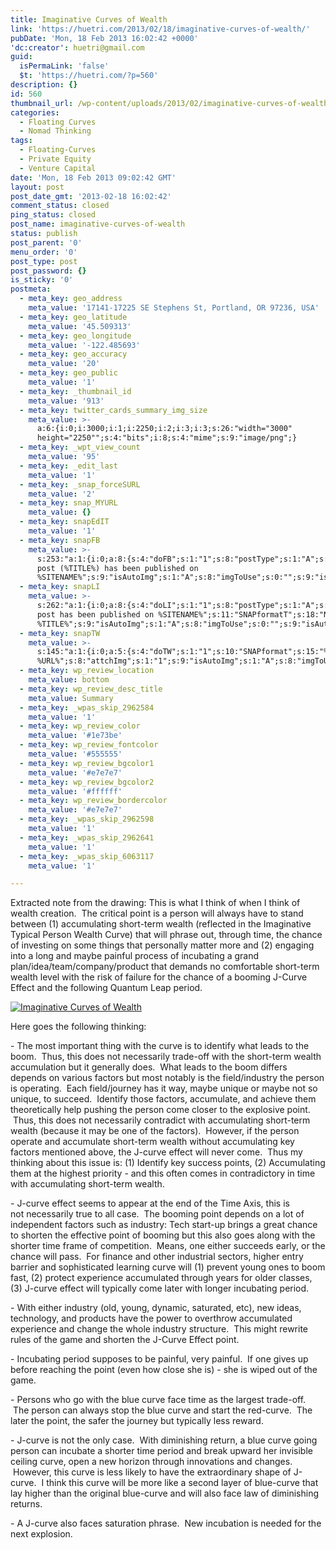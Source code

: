 ```yaml
---
title: Imaginative Curves of Wealth
link: 'https://huetri.com/2013/02/18/imaginative-curves-of-wealth/'
pubDate: 'Mon, 18 Feb 2013 16:02:42 +0000'
'dc:creator': huetri@gmail.com
guid:
  isPermaLink: 'false'
  $t: 'https://huetri.com/?p=560'
description: {}
id: 560
thumbnail_url: /wp-content/uploads/2013/02/imaginative-curves-of-wealth2.png
categories:
  - Floating Curves
  - Nomad Thinking
tags:
  - Floating-Curves
  - Private Equity
  - Venture Capital
date: 'Mon, 18 Feb 2013 09:02:42 GMT'
layout: post
post_date_gmt: '2013-02-18 16:02:42'
comment_status: closed
ping_status: closed
post_name: imaginative-curves-of-wealth
status: publish
post_parent: '0'
menu_order: '0'
post_type: post
post_password: {}
is_sticky: '0'
postmeta:
  - meta_key: geo_address
    meta_value: '17141-17225 SE Stephens St, Portland, OR 97236, USA'
  - meta_key: geo_latitude
    meta_value: '45.509313'
  - meta_key: geo_longitude
    meta_value: '-122.485693'
  - meta_key: geo_accuracy
    meta_value: '20'
  - meta_key: geo_public
    meta_value: '1'
  - meta_key: _thumbnail_id
    meta_value: '913'
  - meta_key: twitter_cards_summary_img_size
    meta_value: >-
      a:6:{i:0;i:3000;i:1;i:2250;i:2;i:3;i:3;s:26:"width="3000"
      height="2250"";s:4:"bits";i:8;s:4:"mime";s:9:"image/png";}
  - meta_key: _wpt_view_count
    meta_value: '95'
  - meta_key: _edit_last
    meta_value: '1'
  - meta_key: _snap_forceSURL
    meta_value: '2'
  - meta_key: snap_MYURL
    meta_value: {}
  - meta_key: snapEdIT
    meta_value: '1'
  - meta_key: snapFB
    meta_value: >-
      s:253:"a:1:{i:0;a:8:{s:4:"doFB";s:1:"1";s:8:"postType";s:1:"A";s:10:"AttachPost";s:1:"2";s:10:"SNAPformat";s:51:"New
      post (%TITLE%) has been published on
      %SITENAME%";s:9:"isAutoImg";s:1:"A";s:8:"imgToUse";s:0:"";s:9:"isAutoURL";s:1:"A";s:8:"urlToUse";s:0:"";}}";
  - meta_key: snapLI
    meta_value: >-
      s:262:"a:1:{i:0;a:8:{s:4:"doLI";s:1:"1";s:8:"postType";s:1:"A";s:10:"SNAPformat";s:41:"New
      post has been published on %SITENAME%";s:11:"SNAPformatT";s:18:"New Post -
      %TITLE%";s:9:"isAutoImg";s:1:"A";s:8:"imgToUse";s:0:"";s:9:"isAutoURL";s:1:"A";s:8:"urlToUse";s:0:"";}}";
  - meta_key: snapTW
    meta_value: >-
      s:145:"a:1:{i:0;a:5:{s:4:"doTW";s:1:"1";s:10:"SNAPformat";s:15:"%TITLE% -
      %URL%";s:8:"attchImg";s:1:"1";s:9:"isAutoImg";s:1:"A";s:8:"imgToUse";s:0:"";}}";
  - meta_key: wp_review_location
    meta_value: bottom
  - meta_key: wp_review_desc_title
    meta_value: Summary
  - meta_key: _wpas_skip_2962584
    meta_value: '1'
  - meta_key: wp_review_color
    meta_value: '#1e73be'
  - meta_key: wp_review_fontcolor
    meta_value: '#555555'
  - meta_key: wp_review_bgcolor1
    meta_value: '#e7e7e7'
  - meta_key: wp_review_bgcolor2
    meta_value: '#ffffff'
  - meta_key: wp_review_bordercolor
    meta_value: '#e7e7e7'
  - meta_key: _wpas_skip_2962598
    meta_value: '1'
  - meta_key: _wpas_skip_2962641
    meta_value: '1'
  - meta_key: _wpas_skip_6063117
    meta_value: '1'

---
```

Extracted note from the drawing: This is what I think of when I think of wealth creation.  The critical point is a person will always have to stand between (1) accumulating short-term wealth (reflected in the Imaginative Typical Person Wealth Curve) that will phrase out, through time, the chance of investing on some things that personally matter more and (2) engaging into a long and maybe painful process of incubating a grand plan/idea/team/company/product that demands no comfortable short-term wealth level with the risk of failure for the chance of a booming J-Curve Effect and the following Quantum Leap period.

[![Imaginative Curves of Wealth](http://69.195.124.154/~huetrico/wp-content/uploads/2013/02/imaginative-curves-of-wealth2.png?w=529)](http://69.195.124.154/~huetrico/wp-content/uploads/2013/02/imaginative-curves-of-wealth2.png)

Here goes the following thinking:

\- The most important thing with the curve is to identify what leads to the boom.  Thus, this does not necessarily trade-off with the short-term wealth accumulation but it generally does.  What leads to the boom differs depends on various factors but most notably is the field/industry the person is operating.  Each field/journey has it way, maybe unique or maybe not so unique, to succeed.  Identify those factors, accumulate, and achieve them theoretically help pushing the person come closer to the explosive point.  Thus, this does not necessarily contradict with accumulating short-term wealth (because it may be one of the factors).  However, if the person operate and accumulate short-term wealth without accumulating key factors mentioned above, the J-curve effect will never come.  Thus my thinking about this issue is: (1) Identify key success points, (2) Accumulating them at the highest priority - and this often comes in contradictory in time with accumulating short-term wealth.

\- J-curve effect seems to appear at the end of the Time Axis, this is not necessarily true to all case.  The booming point depends on a lot of independent factors such as industry: Tech start-up brings a great chance to shorten the effective point of booming but this also goes along with the shorter time frame of competition.  Means, one either succeeds early, or the chance will pass.  For finance and other industrial sectors, higher entry barrier and sophisticated learning curve will (1) prevent young ones to boom fast, (2) protect experience accumulated through years for older classes, (3) J-curve effect will typically come later with longer incubating period.

\- With either industry (old, young, dynamic, saturated, etc), new ideas, technology, and products have the power to overthrow accumulated experience and change the whole industry structure.  This might rewrite rules of the game and shorten the J-Curve Effect point.

\- Incubating period supposes to be painful, very painful.  If one gives up before reaching the point (even how close she is) - she is wiped out of the game.

\- Persons who go with the blue curve face time as the largest trade-off.  The person can always stop the blue curve and start the red-curve.  The later the point, the safer the journey but typically less reward.

\- J-curve is not the only case.  With diminishing return, a blue curve going person can incubate a shorter time period and break upward her invisible ceiling curve, open a new horizon through innovations and changes.  However, this curve is less likely to have the extraordinary shape of J-curve.  I think this curve will be more like a second layer of blue-curve that lay higher than the original blue-curve and will also face law of diminishing returns.

\- A J-curve also faces saturation phrase.  New incubation is needed for the next explosion.